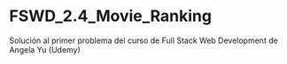 # FSWD_2.4_Movie_Ranking
Solución al primer problema del curso de Full Stack Web Development de Angela Yu (Udemy)
